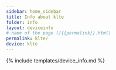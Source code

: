 ```yaml
---
sidebar: home_sidebar
title: Info about klte
folder: info
layout: deviceinfo
# name of the page (/{{permalink}}.html)
permalink: klte/
device: klte
---
```

{% include templates/device_info.md %}

